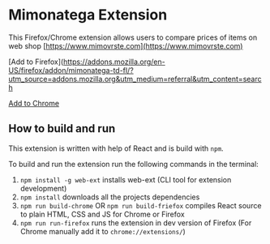 # Mimonatega Extension

This Firefox/Chrome extension allows users to compare prices of items on web shop [https://www.mimovrste.com](https://www.mimovrste.com)

[Add to Firefox](https://addons.mozilla.org/en-US/firefox/addon/mimonatega-td-fl/?utm_source=addons.mozilla.org&utm_medium=referral&utm_content=search

[Add to Chrome](https://github.com/ExidCuter/mimonatega-ext/blob/main/CHROME_README.md)

## How to build and run

This extension is written with help of React and is build with `npm`.

To build and run the extension run the following commands in the terminal:
1. `npm install -g web-ext` installs web-ext (CLI tool for extension development)
2. `npm install` downloads all the projects dependencies
3. `npm run build-chrome` OR `npm run build-friefox` compiles React source to plain HTML, CSS and JS for Chrome or Firefox
4. `npm run run-firefox` runs the extension in dev version of Firefox (For Chrome manually add it to `chrome://extensions/`)

